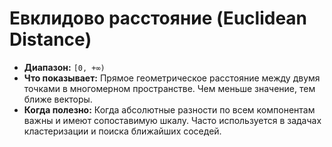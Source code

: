 # Евклидово расстояние (Euclidean Distance)

* **Диапазон:** `[0, +∞)`
* **Что показывает:** Прямое геометрическое расстояние между двумя точками в многомерном пространстве. Чем меньше значение, тем ближе векторы.
* **Когда полезно:** Когда абсолютные разности по всем компонентам важны и имеют сопоставимую шкалу. Часто используется в задачах кластеризации и поиска ближайших соседей.
